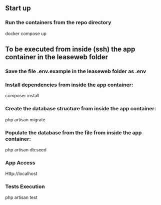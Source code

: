 
## Start up

### Run the containers from the repo directory

docker compose up

## To be executed from inside (ssh) the app container in the leaseweb folder

### Save the file .env.example in the leaseweb folder as .env


### Install dependencies from inside the app container:
composer install

### Create the database structure from inside the app container:
php artisan migrate

### Populate the database from the file from inside the app container:
php artisan db:seed

### App Access
Http://localhost


### Tests Execution

php artisan test



